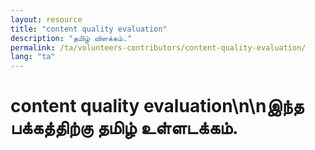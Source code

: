 ```yaml
---
layout: resource
title: "content quality evaluation"
description: "தமிழ் விளக்கம்."
permalink: /ta/volunteers-contributors/content-quality-evaluation/
lang: "ta"
---
```


# content quality evaluation\n\nஇந்த பக்கத்திற்கு தமிழ் உள்ளடக்கம்.
